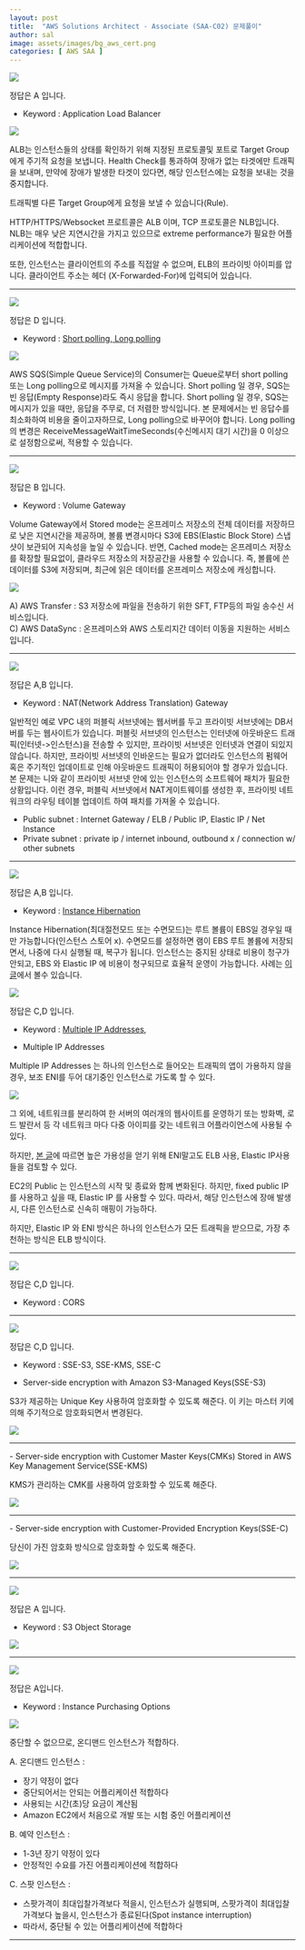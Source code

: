 ```yaml
---
layout: post
title:  "AWS Solutions Architect - Associate (SAA-C02) 문제풀이"
author: sal
image: assets/images/bg_aws_cert.png
categories: [ AWS SAA ]
---
```


<img src="/assets/images/AWS/SAA_C02_01.PNG"/>

정답은 <span class="spoiler">A 입니다.</span>

- Keyword : Application Load Balancer

<img class="center" src="/assets/images/AWS/SAA_C02_01_01.png"/>

ALB는 인스턴스들의 상태를 확인하기 위해 지정된 프로토콜및 포트로 Target Group에게 주기적 요청을 보냅니다. Health Check를 통과하여 장애가 없는 타겟에만 트래픽을 보내며, 만약에 장애가 발생한 타겟이 있다면, 해당 인스턴스에는 요청을 보내는 것을 중지합니다.

트래픽별 다른 Target Group에게 요청을 보낼 수 있습니다(Rule). 

HTTP/HTTPS/Websocket 프로트콜은 ALB 이며, TCP 프로토콜은 NLB입니다. NLB는 매우 낮은 지연시간을 가지고 있으므로 extreme performance가 필요한 어플리케이션에 적합합니다. 

또한, 인스턴스는 클라이언트의 주소를 직접알 수 없으며, ELB의 프라이빗 아이피를 압니다. 클라이언트 주소는 헤더 (X-Forwarded-For)에 입력되어 있습니다. 

<hr>
<img src="/assets/images/AWS/SAA_C02_02.PNG"/>

정답은 <span class="spoiler">D 입니다.</span>

- Keyword : <a href="https://docs.aws.amazon.com/AWSSimpleQueueService/latest/SQSDeveloperGuide/sqs-short-and-long-polling.html" target="_blank">Short polling, Long polling</a>

<img class="center" src="/assets/images/AWS/SAA_C02_02_01.png"/>

AWS SQS(Simple Queue Service)의 Consumer는 Queue로부터 short polling 또는 Long polling으로 메시지를 가져올 수 있습니다. Short polling 일 경우, SQS는 빈 응답(Empty Response)라도 즉시 응답을 합니다. Short polling 일 경우, SQS는 메시지가 있을 때만, 응답을 주무로, 더 저렴한 방식입니다. 본 문제에서는 빈 응답수를 최소화하여 비용을 줄이고자하므로, Long polling으로 바꾸어야 합니다. Long polling의 변경은 ReceiveMessageWaitTimeSeconds(수신메시지 대기 시간)을 0 이상으로 설정함으로써, 적용할 수 있습니다. 
<hr>
<img src="/assets/images/AWS/SAA_C02_03.PNG"/>

정답은 <span class="spoiler">B 입니다.</span>

- Keyword : Volume Gateway

Volume Gateway에서 Stored mode는 온프레미스 저장소의 전체 데이터를 저장하므로 낮은 지연시간을 제공하며, 볼륨 변경시마다 S3에 EBS(Elastic Block Store) 스냅샷이 보관되어 지속성을 높일 수 있습니다. 반면, Cached mode는 온프레미스 저장소를 확장할 필요없이, 클라우드 저장소의 저장공간을 사용할 수 있습니다. 즉, 볼륨에 쓴 데이터를 S3에 저장되며, 최근에 읽은 데이터를 온프레미스 저장소에 캐싱합니다.

<img class="center" src="/assets/images/AWS/SAA_C02_03_01.png"/>

A) AWS Transfer : S3 저장소에 파일을 전송하기 위한 SFT, FTP등의 파일 송수신 서비스입니다.<br/>
C) AWS DataSync  : 온프레미스와 AWS 스토리지간 데이터 이동을 지원하는 서비스입니다.<br/>

<hr>
<img class="question" src="/assets/images/AWS/SAA_C02_04.PNG"/>

정답은 <span class="spoiler">A,B 입니다.</span>

- Keyword : NAT(Network Address Translation) Gateway

일반적인 예로 VPC 내의 퍼블릭 서브넷에는 웹서버를 두고 프라이빗 서브넷에는 DB서버를 두는 웹사이트가 있습니다. 퍼블릿 서브넷의 인스턴스는 인터넷에 아웃바운드 트래픽(인터넷->인스턴스)을 전송할 수 있지만, 프라이빗 서브넷은 인터넷과 연결이 되있지 않습니다. 하지만, 프라이빗 서브넷의 인바운드는 필요가 없더라도 인스턴스의 펌웨어 혹은 주기적인 업데이트로 인해 아웃바운드 트래픽이 허용되어야 할 경우가 있습니다. 본 문제는 니와 같이 프라이빗 서브넷 안에 있는 인스턴스의 소프트웨어 패치가 필요한 상황입니다. 이런 경우, 퍼블릭 서브넷에서 NAT게이트웨이를 생성한 후, 프라이빗 네트워크의 라우팅 테이블 업데이트 하여 패치를 가져올 수 있습니다. 

- Public subnet : Internet Gateway / ELB / Public IP, Elastic IP / Net Instance
- Private subnet : private ip / internet inbound, outbound x / connection w/ other subnets
<hr>
<img class="question" src="/assets/images/AWS/SAA_C02_05.PNG"/>

정답은 <span class="spoiler">A,B 입니다.</span>

- Keyword : <a href ="https://docs.aws.amazon.com/AWSEC2/latest/UserGuide/ec2-instance-lifecycle.html" target="_blank">Instance Hibernation</a>

Instance Hibernation(최대절전모드 또는 수면모드)는 루트 볼륨이 EBS일 경우일 때만 가능합니다(인스턴스 스토어 x). 수면모드를 설정하면 램이 EBS 루트 볼륨에 저장되면서, 나중에 다시 실행될 때, 복구가 됩니다. 인스턴스는 중지된 상태로 비용이 청구가 안되고, EBS 와 Elastic IP 에 비용이 청구되므로 효율적 운영이 가능합니다. 사례는 <a href="https://docs.aws.amazon.com/AWSEC2/latest/UserGuide/ec2-instance-lifecycle.html">이 글</a>에서 볼수 있습니다.

<img src="/assets/images/AWS/SAA_C02_06.PNG"/>

정답은 <span class="spoiler">C,D 입니다.</span>

- Keyword : <a href="https://docs.aws.amazon.com/AWSEC2/latest/UserGuide/MultipleIP.html" target="_blank">Multiple IP Addresses</a>, 

- Multiple IP Addresses

Multiple IP Addresses 는 하나의 인스턴스로 들어오는 트래픽의 앱이 가용하지 않을 경우, 보조 ENI를 두어 대기중인 인스턴스로 가도록 할 수 있다. 

<img src="/assets/images/AWS/SAA_C02_06_01.png"/>

그 외에, 네트워크를 분리하여 한 서버의 여러개의 웹사이트를 운영하기 또는 방화벽, 로드 발란서 등 각 네트워크 마다 다중 아이피를 갖는 네트워크 어플라이언스에 사용될 수 있다. 

하지만, <a href="https://stackoverflow.com/questions/36608349/aws-elastic-ip-vs-eni" target="_blank">본 글</a>에 따르면 높은 가용성을 얻기 위해 ENI말고도 ELB 사용, Elastic IP사용들을 검토할 수 있다. 

EC2의 Public 는 인스턴스의 시작 및 종료와 함께 변화된다. 하지만, fixed public IP 를 사용하고 싶을 때, Elastic IP 를 사용할 수 있다. 따라서, 해당 인스턴스에 장애 발생 시, 다른 인스턴스로 신속히 매핑이 가능하다.

하지만, Elastic IP 와 ENI 방식은 하나의 인스턴스가 모든 트래픽을 받으므로, 가장 추천하는 방식은 ELB 방식이다.

<hr>

<img src="/assets/images/AWS/SAA_C02_07.PNG"/>

정답은 <span class="spoiler">C,D 입니다.</span>

- Keyword : CORS

<hr>
<img src="/assets/images/AWS/SAA_C02_08.PNG"/>

정답은 <span class="spoiler">C,D 입니다.</span>

- Keyword : SSE-S3, SSE-KMS, SSE-C

- Server-side encryption with Amazon S3-Managed Keys(SSE-S3)

S3가 제공하는 Unique Key 사용하여 암호화할 수 있도록 해준다. 이 키는 마스터 키에의해 주기적으로 암호화되면서 변경된다.

<img src="/assets/images/AWS/SAA_C02_08_01.png"/>
<hr>
- Server-side encryption with Customer Master Keys(CMKs) Stored in AWS Key Management Service(SSE-KMS)  

KMS가 관리하는 CMK를 사용하여 암호화할 수 있도록 해준다. 

<img src="/assets/images/AWS/SAA_C02_08_02.png"/>
<hr>
- Server-side encryption with Customer-Provided Encryption Keys(SSE-C)  

당신이 가진 암호화 방식으로 암호화할 수 있도록 해준다. 

<img src="/assets/images/AWS/SAA_C02_08_03.png"/>
<hr>

<img class="question" src="/assets/images/AWS/SAA_C02_09.PNG"/>

정답은 <span class="spoiler">A 입니다.</span>

- Keyword : S3 Object Storage
<img class="center" src="/assets/images/AWS/SAA_C02_09_01.png"/>

<hr>
<img src="/assets/images/AWS/SAA_C02_10.PNG"/>

정답은 <span class="spoiler">A입니다.</span>

- Keyword : Instance Purchasing Options
<img class="center" src="/assets/images/AWS/SAA_C02_10_01.png"/>

중단할 수 없으므로, 온디맨드 인스턴스가 적합하다. 

A. 온디맨드 인스턴스 : 
- 장기 약정이 없다<br/>
- 중단되어서는 안되는 어플리케이션 적합하다<br/>
- 사용되는 시간(초)당 요금이 계산됨<br/>
- Amazon EC2에서 처음으로 개발 또는 시험 중인 어플리케이션<br/>

B. 예약 인스턴스 : 
- 1-3년 장기 약정이 있다<br/>
- 안정적인 수요를 가진 어플리케이션에 적합하다<br/>

C. 스팟 인스턴스 : 
- 스팟가격이 최대입찰가격보다 적을시, 인스턴스가 실행되며, 스팟가격이 최대입찰가격보다 높을시, 인스턴스가 종료된다(Spot instance interruption)<br/>
- 따라서, 중단될 수 있는 어플리케이션에 적합하다<br/>

<hr>